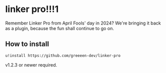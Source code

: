 # linker pro!!!1
Remember Linker Pro from April Fools' day in 2024? We're bringing it back as a plugin, because 
the fun shall continue to go on.

## How to install
`u!install https://github.com/greeeen-dev/linker-pro`

v1.2.3 or newer required.
